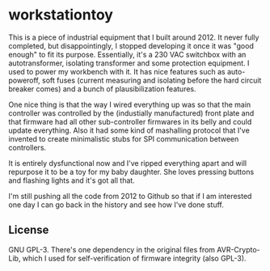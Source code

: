 # workstationtoy
This is a piece of industrial equipment that I built around 2012. It never
fully completed, but disappointingly, I stopped developing it once it was "good
enough" to fit its purpose. Essentially, it's a 230 VAC switchbox with an
autotransformer, isolating transformer and some protection equipment. I used to
power my workbench with it. It has nice features such as auto-poweroff, soft
fuses (current measuring and isolating before the hard circuit breaker comes) and
a bunch of plausibilization features.

One nice thing is that the way I wired everything up was so that the main
controller was controlled by the (industially manufactured) front plate and
that firmware had all other sub-controller firmwares in its belly and could
update everything. Also it had some kind of mashalling protocol that I've
invented to create minimalistic stubs for SPI communication between
controllers.

It is entirely dysfunctional now and I've ripped everything apart and will
repurpose it to be a toy for my baby daughter. She loves pressing buttons and
flashing lights and it's got all that.

I'm still pushing all the code from 2012 to Github so that if I am interested
one day I can go back in the history and see how I've done stuff.

## License
GNU GPL-3. There's one dependency in the original files from AVR-Crypto-Lib,
which I used for self-verification of firmware integrity (also GPL-3).
